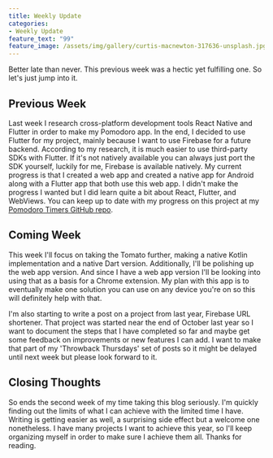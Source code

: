 ```yaml
---
title: Weekly Update
categories:
- Weekly Update
feature_text: "99"
feature_image: /assets/img/gallery/curtis-macnewton-317636-unsplash.jpg
---
```

Better late than never. This previous week was a hectic yet fulfilling one. So let's just jump into it.

## Previous Week
Last week I research cross-platform development tools React Native and Flutter in order to make my Pomodoro app. In the end, I decided to use Flutter for my project, mainly because I want to use Firebase for a future backend. According to my research, it is much easier to use third-party SDKs with Flutter. If it's not natively available you can always just port the SDK yourself, luckily for me, Firebase is available natively. My current progress is that I created a web app and created a native app for Android along with a Flutter app that both use this web app. I didn't make the progress I wanted but I did learn quite a bit about React, Flutter, and WebViews. You can keep up to date with my progress on this project at my [Pomodoro Timers GitHub repo](https://github.com/hpquintana/PomodoroTimers).

## Coming Week
This week I'll focus on taking the Tomato further, making a native Kotlin implementation and a native Dart version. Additionally, I'll be polishing up the web app version. And since I have a web app version I'll be looking into using that as a basis for a Chrome extension. My plan with this app is to eventually make one solution you can use on any device you're on so this will definitely help with that.

I'm also starting to write a post on a project from last year, Firebase URL shortener. That project was started near the end of October last year so I want to document the steps that I have completed so far and maybe get some feedback on improvements or new features I can add. I want to make that part of my 'Throwback Thursdays' set of posts so it might be delayed until next week but please look forward to it.

## Closing Thoughts
So ends the second week of my time taking this blog seriously. I'm quickly finding out the limits of what I can achieve with the limited time I have. Writing is getting easier as well, a surprising side effect but a welcome one nonetheless. I have many projects I want to achieve this year, so I'll keep organizing myself in order to make sure I achieve them all. Thanks for reading.